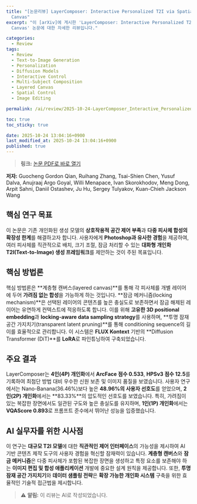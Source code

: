 ```yaml
---
title: "[논문리뷰] LayerComposer: Interactive Personalized T2I via Spatially-Aware Layered
  Canvas"
excerpt: "이 [arXiv]에 게시한 'LayerComposer: Interactive Personalized T2I via Spatially-Aware Layered
  Canvas' 논문에 대한 자세한 리뷰입니다."

categories:
  - Review
tags:
  - Review
  - Text-to-Image Generation
  - Personalization
  - Diffusion Models
  - Interactive Control
  - Multi-Subject Composition
  - Layered Canvas
  - Spatial Control
  - Image Editing

permalink: /ai/review/2025-10-24-LayerComposer_Interactive_Personalized_T2I_via_Spatially-Aware_Layered_Canvas/

toc: true
toc_sticky: true

date: 2025-10-24 13:04:16+0900
last_modified_at: 2025-10-24 13:04:16+0900
published: true
---
```

> **링크:** [논문 PDF로 바로 열기](https://arxiv.org/abs/2510.20820)

**저자:** Guocheng Gordon Qian, Ruihang Zhang, Tsai-Shien Chen, Yusuf Dalva, Anujraaj Argo Goyal, Willi Menapace, Ivan Skorokhodov, Meng Dong, Arpit Sahni, Daniil Ostashev, Ju Hu, Sergey Tulyakov, Kuan-Chieh Jackson Wang



## 핵심 연구 목표
이 논문은 기존 개인화된 생성 모델의 **상호작용적 공간 제어 부족**과 **다중 피사체 합성의 확장성 한계**를 해결하고자 합니다. 사용자에게 **Photoshop과 유사한 경험**을 제공하여, 여러 피사체를 직관적으로 배치, 크기 조절, 잠금 처리할 수 있는 **대화형 개인화 T2I(Text-to-Image) 생성 프레임워크**를 제안하는 것이 주된 목표입니다.

## 핵심 방법론
핵심 방법론은 **계층형 캔버스(layered canvas)**를 통해 각 피사체를 개별 레이어에 두어 **가려짐 없는 합성**을 가능하게 하는 것입니다. **잠금 메커니즘(locking mechanism)**은 선택된 레이어의 콘텐츠를 높은 충실도로 보존하면서 잠금 해제된 레이어는 유연하게 컨텍스트에 적응하도록 합니다. 이를 위해 **고유한 3D positional embedding**과 **locking-aware data sampling strategy**를 사용하며, **투명 잠재 공간 가지치기(transparent latent pruning)**를 통해 conditioning sequence의 길이를 효율적으로 관리합니다. 이 시스템은 **FLUX Kontext** 기반의 **Diffusion Transformer (DiT)**를 **LoRA**로 파인튜닝하여 구축되었습니다.

## 주요 결과
LayerComposer는 **4인(4P) 개인화**에서 **ArcFace 점수 0.533**, **HPSv3 점수 12.5**를 기록하여 최첨단 방법 대비 우수한 신원 보존 및 이미지 품질을 보였습니다. 사용자 연구에서는 Nano-Banana(36.46%)보다 높은 **48.96%의 사용자 선호도**를 얻었으며, **2인(2P) 개인화**에서는 **83.33%**의 압도적인 선호도를 보였습니다. 특히, 가려짐이 있는 복잡한 장면에서도 일관된 구도와 높은 충실도를 유지하며, **1인(1P) 개인화**에서는 **VQAScore 0.893**로 프롬프트 준수에서 뛰어난 성능을 입증했습니다.

## AI 실무자를 위한 시사점
이 연구는 **대규모 T2I 모델**에 대한 **직관적인 제어 인터페이스**의 가능성을 제시하여 AI 기반 콘텐츠 제작 도구의 사용자 경험을 혁신할 잠재력이 있습니다. **계층형 캔버스**와 **잠금 메커니즘**은 다중 피사체가 포함된 복잡한 장면을 생성하고 특정 요소를 보존해야 하는 **이미지 편집 및 합성 애플리케이션** 개발에 중요한 설계 원칙을 제공합니다. 또한, **투명 잠재 공간 가지치기**와 **데이터 샘플링 전략**은 **확장 가능한 개인화 시스템** 구축을 위한 효율적인 기술적 접근법을 제시합니다.

> ⚠️ **알림:** 이 리뷰는 AI로 작성되었습니다.